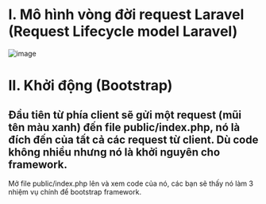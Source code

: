 # I. Mô hình vòng đời request Laravel (Request Lifecycle model Laravel)

![image](https://github.com/dangtoan20/learn-laravel/assets/115624538/2083b445-118b-462a-a72f-a3eb3e88dfe3)

# II. Khởi động (Bootstrap)
## Đầu tiên từ phía client sẽ gửi một request (mũi tên màu xanh) đến file public/index.php, nó là đích đến của tất cả các request từ client. Dù code không nhiều nhưng nó là khởi nguyên cho framework.

Mở file public/index.php lên và xem code của nó, các bạn sẽ thấy nó làm 3 nhiệm vụ chính để bootstrap framework.
